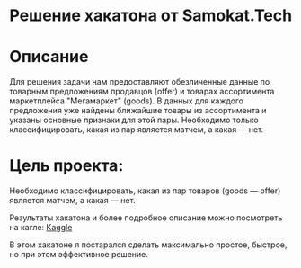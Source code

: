 # Решение хакатона от Samokat.Tech

# Описание
Для решения задачи нам предоставляют обезличенные данные по товарным предложениям продавцов (offer) и товарах ассортимента маркетплейса "Мегамаркет" (goods). В данных для каждого предложения уже найдены ближайшие товары из ассортимента и указаны основные признаки для этой пары. Необходимо только классифицировать, какая из пар является матчем, а какая — нет.

# Цель проекта:
Необходимо классифицировать, какая из пар товаров (goods — offer) является матчем, а какая — нет.

Результаты хакатона и более подробное описание можно посмотреть на кагле:
[Kaggle](https://www.kaggle.com/competitions/binary-classification-offers-on-the-marketplace)

В этом хакатоне я постарался сделать максимально простое, быстрое, но при этом эффективное решение.
